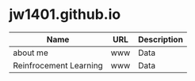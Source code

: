 # jw1401.github.io

| Name                       | URL      | Description |
|----------                  |----------|----------   |
| about me                   | www      | Data        |
| Reinfrocement Learning     | www      | Data        |
